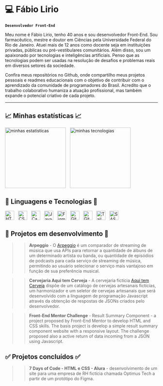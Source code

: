 # 💻 Fábio Lirio
**`Desenvolvedor Front-End`** 

Meu nome é Fábio Lirio, tenho 40 anos e sou desenvolvedor Front-End. Sou farmacêutico, mestre e doutor em Ciências pela Universidade Federal do Rio de Janeiro. Atuei mais de 12 anos como docente seja em instituições privadas, públicas ou pré-vestibulares comunitários. Além disso, sou um apaixonado por tecnologias e inteligências artificiais. Penso que as tecnologias podem ser usadas na resolução de desafios e problemas reais em diversos setores da sociedade.

Confira meus repositórios no Github, onde compartilho meus projetos pessoais e readmes educacionais com o objetivo de contribuir com o aprendizado da comunidade de programadores do Brasil. Acredito que o trabalho colaborativo humaniza a atuação profissional, mas também expande o potencial criativo de cada projeto.



_____
## 📈 Minhas estatísticas 📈

<img  
    alt="minhas estatísticas" 
    height="200" 
    style="padding-right: 10px;" 
    src="https://github-readme-stats.vercel.app/api?username=FabioLiriodev&show_icons=true&theme=dracula&include__all__commits=true&locale=pt-br&hide_rank=true" 
/>
<img  
    alt="minhas tecnologias" 
    height="200" 
    style="padding-right: 10px;" 
    src="https://github-readme-stats.vercel.app/api/top-langs/?username=FabioLiriodev&show_icons=true&layout=compact&theme=dracula&custom_title=Tecnologias&langs_count=7" 
/>



## 🚀 Linguagens e Tecnologias 🚀

<img 
    align="left" 
    alt="HTML"
    title="HTML" 
    width="30px" 
    style="padding-right: 10px;" 
    src="https://cdn.jsdelivr.net/gh/devicons/devicon@latest/icons/html5/html5-original.svg" 
/>
<img 
    align="left" 
    alt="CSS" 
    title="CSS"
    width="30px" 
    style="padding-right: 10px;" 
    src="https://cdn.jsdelivr.net/gh/devicons/devicon@latest/icons/css3/css3-original.svg" 
/>
<img 
    align="left" 
    alt="Canva" 
    title="Canva"
    width="30px" 
    style="padding-right: 10px;" 
    src="https://cdn.jsdelivr.net/gh/devicons/devicon@latest/icons/canva/canva-original.svg" 
/>
<img 
    align="left" 
    alt="JavaScript" 
    title="JavaScript"
    width="30px" 
    style="padding-right: 10px;" 
    src="https://cdn.jsdelivr.net/gh/devicons/devicon@latest/icons/javascript/javascript-original.svg" 
/>
<img 
    align="left" 
    alt="Figma" 
    title="Figma"
    width="30px" 
    style="padding-right: 10px;" 
    src="https://cdn.jsdelivr.net/gh/devicons/devicon@latest/icons/figma/figma-original.svg" 
/>
<img 
    align="left" 
    alt="Git" 
    title="Git"
    width="30px" 
    style="padding-right: 10px;" 
    src="https://cdn.jsdelivr.net/gh/devicons/devicon@latest/icons/git/git-original.svg" 
/>
<img fill="FFFFFF"
    align="left" 
    alt="Github" 
    title="Github"
    width="30px" 
    style="padding-right: 10px;" 
    src="https://cdn.jsdelivr.net/gh/devicons/devicon@latest/icons/github/github-original.svg" 
/>
<img 
    align="left" 
    alt="Tailwind" 
    title="Tailwind"
    width="30px" 
    style="padding-right: 10px;" 
    src="https://cdn.jsdelivr.net/gh/devicons/devicon@latest/icons/tailwindcss/tailwindcss-original.svg" 
/>
<img 
    align="left" 
    alt="SASS" 
    title="SASS"
    width="30px" 
    style="padding-right: 10px;" 
    src="https://cdn.jsdelivr.net/gh/devicons/devicon@latest/icons/sass/sass-original.svg"
  />
  <br/>
  <br/>

## 🚧 Projetos em desenvolvimento 🚧

>>**Arpeggio** - O <a href="https://github.com/FabioLiriodev/Arpeggio-APP">Arpeggio</a> é um comparador de streaming de música que usa APIs para retornar a quantidade de álbuns de um determinado artista ou banda, ou quantidade de episódios de podcasts para cada serviço de streaming de música, permitindo ao usuário selecionar o serviço mais vantajoso em função de sua preferência musical.


>> **Cervejaria Aqui tem Cerveja** - A cervejaria fictícia <a href="https://github.com/FabioLiriodev/Aqui-tem-cerveja">Aqui tem Cerveja</a> dispõe de um catálogo de cervejas artesanais fictícias, um harmonizador e um seletor de cervejas artesanais que será desenvolvido com a linguagem de programação Javascript através da obtenção de respostas de JSONs criados pelo desenvolvedor.

>> **Front-End Mentor Challenge** - Result Summary Component - a project proposed by Front-End Mentor to develop HTML and CSS skills. The basis project is develop a simple result summary component website with a responsive layout. The challenge proposed also a active return of data incoming from a JSON using Javascript. 


<h2> ✅ Projetos concluídos ✅ </h2>

>>**7 Days of Code - HTML e CSS - Alura** - desenvolvimento de um site para uma empresa de RH fictícia chamada Optimus Tech a partir de um protótipo do Figma. 







